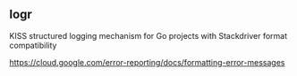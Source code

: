 ## logr
KISS structured logging mechanism for Go projects with Stackdriver format compatibility

https://cloud.google.com/error-reporting/docs/formatting-error-messages